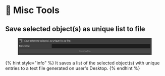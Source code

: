 # 🧪 Misc Tools

## Save selected object(s) as unique list to file

<figure><img src="../../../../../.gitbook/assets/image.png" alt=""><figcaption></figcaption></figure>

{% hint style="info" %}
It saves a list of the selected object(s) with unique entries to a text file generated on user's Desktop.
{% endhint %}
